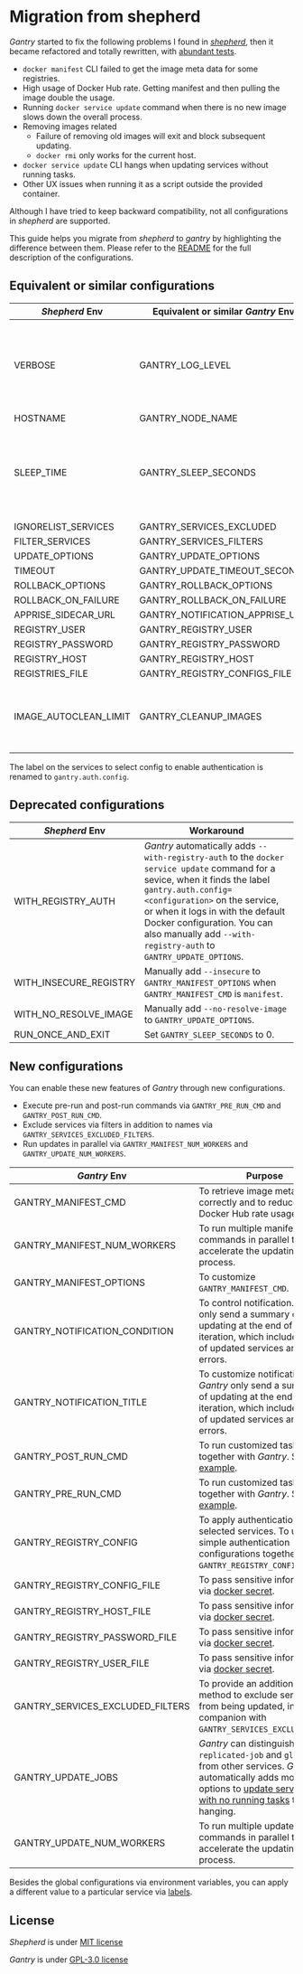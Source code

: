 # Migration from shepherd

*Gantry* started to fix the following problems I found in [*shepherd*](https://github.com/containrrr/shepherd), then it became refactored and totally rewritten, with [abundant tests](../tests/README.md).

* `docker manifest` CLI failed to get the image meta data for some registries.
* High usage of Docker Hub rate. Getting manifest and then pulling the image double the usage.
* Running `docker service update` command when there is no new image slows down the overall process.
* Removing images related
  * Failure of removing old images will exit and block subsequent updating.
  * `docker rmi` only works for the current host.
* `docker service update` CLI hangs when updating services without running tasks.
* Other UX issues when running it as a script outside the provided container.

Although I have tried to keep backward compatibility, not all configurations in *shepherd* are supported.

This guide helps you migrate from *shepherd* to *gantry* by highlighting the difference between them. Please refer to the [README](../README.md) for the full description of the configurations.

## Equivalent or similar configurations

| *Shepherd* Env | Equivalent or similar *Gantry* Env  | Enhancement |
|----------------|-------------------------------------|-------------|
| VERBOSE               | GANTRY_LOG_LEVEL                | To introduce more granularity on log levels. *Gantry* can go total slience by setting `GANTRY_LOG_LEVEL` to `NONE`. |
| HOSTNAME              | GANTRY_NODE_NAME                | |
| SLEEP_TIME            | GANTRY_SLEEP_SECONDS            | This is now the interval between two updates. The actual sleep time is this value minus time spent on updating services. |
| IGNORELIST_SERVICES   | GANTRY_SERVICES_EXCLUDED        | |
| FILTER_SERVICES       | GANTRY_SERVICES_FILTERS         | |
| UPDATE_OPTIONS        | GANTRY_UPDATE_OPTIONS           | |
| TIMEOUT               | GANTRY_UPDATE_TIMEOUT_SECONDS   | |
| ROLLBACK_OPTIONS      | GANTRY_ROLLBACK_OPTIONS         | |
| ROLLBACK_ON_FAILURE   | GANTRY_ROLLBACK_ON_FAILURE      | |
| APPRISE_SIDECAR_URL   | GANTRY_NOTIFICATION_APPRISE_URL | |
| REGISTRY_USER         | GANTRY_REGISTRY_USER            | |
| REGISTRY_PASSWORD     | GANTRY_REGISTRY_PASSWORD        | |
| REGISTRY_HOST         | GANTRY_REGISTRY_HOST            | |
| REGISTRIES_FILE       | GANTRY_REGISTRY_CONFIGS_FILE    | |
| IMAGE_AUTOCLEAN_LIMIT | GANTRY_CLEANUP_IMAGES           | *Gantry* only cleans up the images being updated, thus a limit is not used now. |

The label on the services to select config to enable authentication is renamed to `gantry.auth.config`.

## Deprecated configurations

| *Shepherd* Env | Workaround |
|----------------|------------|
| WITH_REGISTRY_AUTH     | *Gantry* automatically adds `--with-registry-auth` to the `docker service update` command for a sevice, when it finds the label `gantry.auth.config=<configuration>` on the service, or when it logs in with the default Docker configuration. You can also manually add `--with-registry-auth` to `GANTRY_UPDATE_OPTIONS`. |
| WITH_INSECURE_REGISTRY | Manually add `--insecure` to `GANTRY_MANIFEST_OPTIONS` when `GANTRY_MANIFEST_CMD` is `manifest`. |
| WITH_NO_RESOLVE_IMAGE  | Manually add `--no-resolve-image` to `GANTRY_UPDATE_OPTIONS`. |
| RUN_ONCE_AND_EXIT      | Set `GANTRY_SLEEP_SECONDS` to 0. |

## New configurations

You can enable these new features of *Gantry* through new configurations.

* Execute pre-run and post-run commands via `GANTRY_PRE_RUN_CMD` and `GANTRY_POST_RUN_CMD`.
* Exclude services via filters in addition to names via `GANTRY_SERVICES_EXCLUDED_FILTERS`.
* Run updates in parallel via `GANTRY_MANIFEST_NUM_WORKERS` and `GANTRY_UPDATE_NUM_WORKERS`.

| *Gantry* Env  | Purpose |
|---------------|----------------------|
| GANTRY_MANIFEST_CMD              | To retrieve image metadata correctly and to reduce the Docker Hub rate usage. |
| GANTRY_MANIFEST_NUM_WORKERS      | To run multiple manifest commands in parallel to accelerate the updating process. |
| GANTRY_MANIFEST_OPTIONS          | To customize `GANTRY_MANIFEST_CMD`. |
| GANTRY_NOTIFICATION_CONDITION    | To control notification. *Gantry* only send a summary of updating at the end of each iteration, which includes lists of updated services and errors. |
| GANTRY_NOTIFICATION_TITLE        | To customize notification. *Gantry* only send a summary of updating at the end of each iteration, which includes lists of updated services and errors. |
| GANTRY_POST_RUN_CMD              | To run customized tasks together with *Gantry*. See the [example](../examples/prune-and-watchtower). |
| GANTRY_PRE_RUN_CMD               | To run customized tasks together with *Gantry*. See the [example](../examples/prune-and-watchtower). |
| GANTRY_REGISTRY_CONFIG           | To apply authentication to only selected services. To use simple authentication configurations together with `GANTRY_REGISTRY_CONFIGS_FILE`. |
| GANTRY_REGISTRY_CONFIG_FILE      | To pass sensitive information via [docker secret](https://docs.docker.com/engine/swarm/secrets/). |
| GANTRY_REGISTRY_HOST_FILE        | To pass sensitive information via [docker secret](https://docs.docker.com/engine/swarm/secrets/). |
| GANTRY_REGISTRY_PASSWORD_FILE    | To pass sensitive information via [docker secret](https://docs.docker.com/engine/swarm/secrets/). |
| GANTRY_REGISTRY_USER_FILE        | To pass sensitive information via [docker secret](https://docs.docker.com/engine/swarm/secrets/). |
| GANTRY_SERVICES_EXCLUDED_FILTERS | To provide an additional method to exclude services from being updated, in companion with `GANTRY_SERVICES_EXCLUDED`. |
| GANTRY_UPDATE_JOBS               | *Gantry* can distinguish `replicated-job` and `global-job` from other services. *Gantry* automatically adds more options to [update services with no running tasks](faq.md#how-to-update-services-with-no-running-tasks) to avoid hanging. |
| GANTRY_UPDATE_NUM_WORKERS        | To run multiple update commands in parallel to accelerate the updating process. |

Besides the global configurations via environment variables, you can apply a different value to a particular service via [labels](../README.md#labels).

## License

*Shepherd* is under [MIT license](https://github.com/containrrr/shepherd/blob/master/LICENSE)

*Gantry* is under [GPL-3.0 license](https://github.com/shizunge/gantry/blob/main/LICENSE)
